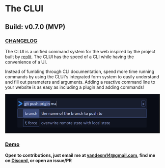 # The CLUI
## Build: v0.7.0 (MVP)
### [CHANGELOG](CHANGELOG.md)

The CLUI is a unified command system for the web inspired by the project built by [replit](https://docs.replit.com/misc/clui). The CLUI has the speed of a CLI while having the convenience of a UI.

Instead of fumbling through CLI documentation, spend more time running commands by using the CLUI's integrated form system to easily understand and fill out parameters and arguments. Adding a reactive command line to your website is as easy as including a plugin and adding commands!

![](clui-screenshot.png)

### [Demo](https://vandesm14.github.io/clui/)

<!-- # Docs (TBD) -->

**Open to contributions, just email me at vandesm14@gmail.com, find me on [Discord](https://respdev.com/discord), or open an issue/PR**